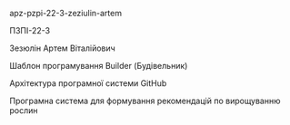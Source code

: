 apz-pzpi-22-3-zeziulin-artem

ПЗПІ-22-3

Зезюлін Артем Віталійович

Шаблон програмування Builder (Будівельник)

Архітектура програмної системи GitHub

Програмна система для формування рекомендацій по вирощуванню рослин
